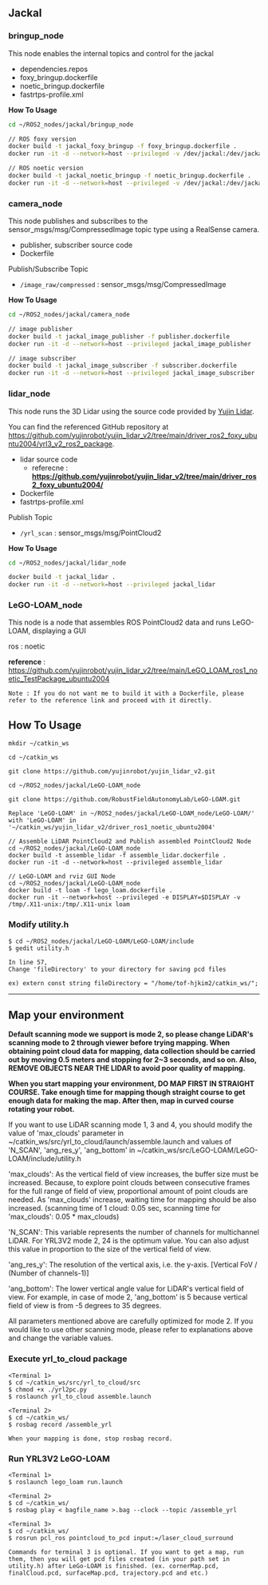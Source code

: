 ## Jackal

### bringup_node

This node enables the internal topics and control for the jackal

- dependencies.repos
- foxy_bringup.dockerfile
- noetic_bringup.dockerfile
- fastrtps-profile.xml

**How To Usage**
```bash
cd ~/ROS2_nodes/jackal/bringup_node

// ROS foxy version
docker build -t jackal_foxy_bringup -f foxy_bringup.dockerfile .
docker run -it -d --network=host --privileged -v /dev/jackal:/dev/jackal jackal_foxy_bringup

// ROS noetic version
docker build -t jackal_noetic_bringup -f noetic_bringup.dockerfile .
docker run -it -d --network=host --privileged -v /dev/jackal:/dev/jackal jackal_noetic_bringup
```

### camera_node

This node publishes and subscribes to the sensor_msgs/msg/CompressedImage topic type using a RealSense camera.

- publisher, subscriber source code
- Dockerfile

Publish/Subscribe Topic
  - `/image_raw/compressed` : sensor_msgs/msg/CompressedImage

**How To Usage**
```bash
cd ~/ROS2_nodes/jackal/camera_node

// image publisher
docker build -t jackal_image_publisher -f publisher.dockerfile
docker run -it -d --network=host --privileged jackal_image_publisher

// image subscriber
docker build -t jackal_image_subscriber -f subscriber.dockerfile
docker run -it -d --network=host --privileged jackal_image_subscriber
```

### lidar_node

This node runs the 3D Lidar using the source code provided by [Yujin Lidar](http://lidar.yujinrobot.com/). 

You can find the referenced GitHub repository at https://github.com/yujinrobot/yujin_lidar_v2/tree/main/driver_ros2_foxy_ubuntu2004/yrl3_v2_ros2_package.

- lidar source code
  - referecne : **https://github.com/yujinrobot/yujin_lidar_v2/tree/main/driver_ros2_foxy_ubuntu2004/**
- Dockerfile
- fastrtps-profile.xml

Publish Topic
  - `/yrl_scan` : sensor_msgs/msg/PointCloud2

**How To Usage**
```bash
cd ~/ROS2_nodes/jackal/lidar_node

docker build -t jackal_lidar .
docker run -it -d --network=host --privileged jackal_lidar
```

### LeGO-LOAM_node

This node is a node that assembles ROS PointCloud2 data and runs LeGO-LOAM, displaying a GUI

ros : noetic

**reference** : https://github.com/yujinrobot/yujin_lidar_v2/tree/main/LeGO_LOAM_ros1_noetic_TestPackage_ubuntu2004

`Note : If you do not want me to build it with a Dockerfile, please refer to the reference link and proceed with it directly.`

## How To Usage
```
mkdir ~/catkin_ws

cd ~/catkin_ws

git clone https://github.com/yujinrobot/yujin_lidar_v2.git

cd ~/ROS2_nodes/jackal/LeGO-LOAM_node

git clone https://github.com/RobustFieldAutonomyLab/LeGO-LOAM.git

Replace 'LeGO-LOAM' in ~/ROS2_nodes/jackal/LeGO-LOAM_node/LeGO-LOAM/' with 'LeGO-LOAM' in '~/catkin_ws/yujin_lidar_v2/driver_ros1_noetic_ubuntu2004'

// Assemble LiDAR PointCloud2 and Publish assembled PointCloud2 Node
cd ~/ROS2_nodes/jackal/LeGO-LOAM_node
docker build -t assemble_lidar -f assemble_lidar.dockerfile .
docker run -it -d --network=host --privileged assemble_lidar

// LeGO-LOAM and rviz GUI Node
cd ~/ROS2_nodes/jackal/LeGO-LOAM_node
docker build -t loam -f lego_loam.dockerfile .
docker run -it --network=host --privileged -e DISPLAY=$DISPLAY -v /tmp/.X11-unix:/tmp/.X11-unix loam
```

### Modify utility.h
```
$ cd ~/ROS2_nodes/jackal/LeGO-LOAM/LeGO-LOAM/include
$ gedit utility.h

In line 57,
Change 'fileDirectory' to your directory for saving pcd files

ex) extern const string fileDirectory = "/home/tof-hjkim2/catkin_ws/";
```

---
## Map your environment
**Default scanning mode we support is mode 2, so please change LiDAR's scanning mode to 2 through viewer before trying mapping.
When obtaining point cloud data for mapping, data collection should be carried out by moving 0.5 meters and stopping for 2~3 seconds, and so on.
Also, REMOVE OBJECTS NEAR THE LIDAR to avoid poor quality of mapping.**

**When you start mapping your environment, DO MAP FIRST IN STRAIGHT COURSE. Take enough time for mapping though straight course to get enough data for making the map. After then, map in curved course rotating your robot.**

If you want to use LiDAR scanning mode 1, 3 and 4, 
you should modify the value of 'max_clouds' parameter in ~/catkin_ws/src/yrl_to_cloud/launch/assemble.launch
and values of 'N_SCAN', 'ang_res_y', 'ang_bottom' in ~/catkin_ws/src/LeGO-LOAM/LeGO-LOAM/include/utility.h

'max_clouds': As the vertical field of view increases, the buffer size must be increased. Because, to explore point clouds between consecutive frames for the full range of field of view, proportional amount of point clouds are needed. As 'max_clouds' increase, waiting time for mapping should be also increased. (scanning time of 1 cloud: 0.05 sec, scanning time for 'max_clouds': 0.05 * max_clouds)

'N_SCAN': This variable represents the number of channels for multichannel LiDAR. For YRL3V2 mode 2, 24 is the optimum value. You can also adjust this value in proportion to the size of the vertical field of view.

'ang_res_y': The resolution of the vertical axis, i.e. the y-axis. [Vertical FoV / (Number of channels-1)]

'ang_bottom': The lower vertical angle value for LiDAR's vertical field of view. For example, in case of mode 2, 'ang_bottom' is 5 because vertical field of view is from -5 degrees to 35 degrees.

All parameters mentioned above are carefully optimized for mode 2. If you would like to use other scanning mode, please refer to explanations above and change the variable values.

### Execute yrl_to_cloud package 
```
<Terminal 1>
$ cd ~/catkin_ws/src/yrl_to_cloud/src
$ chmod +x ./yrl2pc.py
$ roslaunch yrl_to_cloud assemble.launch

<Terminal 2>
$ cd ~/catkin_ws/
$ rosbag record /assemble_yrl

When your mapping is done, stop rosbag record.
```
### Run YRL3V2 LeGO-LOAM
```
<Terminal 1> 
$ roslaunch lego_loam run.launch

<Terminal 2>
$ cd ~/catkin_ws/
$ rosbag play < bagfile_name >.bag --clock --topic /assemble_yrl

<Terminal 3> 
$ cd ~/catkin_ws/
$ rosrun pcl_ros pointcloud_to_pcd input:=/laser_cloud_surround

Commands for terminal 3 is optional. If you want to get a map, run them, then you will get pcd files created (in your path set in utility.h) after LeGo-LOAM is finished. (ex. cornerMap.pcd, finalCloud.pcd, surfaceMap.pcd, trajectory.pcd and etc.)
```
